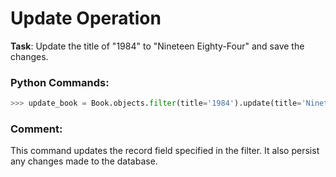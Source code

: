 # Update Operation

**Task**: Update the title of "1984" to "Nineteen Eighty-Four" and save the changes.

### Python Commands:

```python
>>> update_book = Book.objects.filter(title='1984').update(title='Nineteen Eighty-Four')
```

### Comment: 
This command updates the record field specified in the filter. It also persist any changes made to the database.



